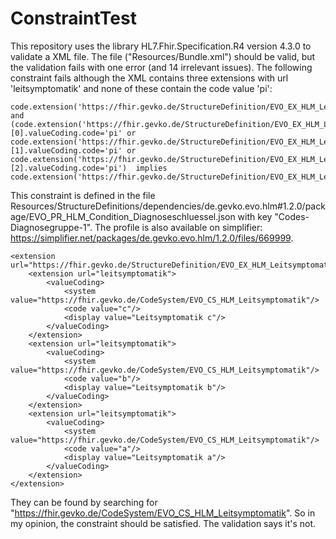 # ConstraintTest

This repository uses the library HL7.Fhir.Specification.R4 version 4.3.0 to validate a XML file. The file ("Resources/Bundle.xml") should be valid, but the validation fails with one error (and 14 irrelevant issues). The following constraint fails although the XML contains three extensions with url 'leitsymptomatik' and none of these contain the code value 'pi':
```
code.extension('https://fhir.gevko.de/StructureDefinition/EVO_EX_HLM_Leitsymptomatik').extension('leitsymptomatik').exists() and
(code.extension('https://fhir.gevko.de/StructureDefinition/EVO_EX_HLM_Leitsymptomatik').extension('leitsymptomatik')[0].valueCoding.code='pi' or 
code.extension('https://fhir.gevko.de/StructureDefinition/EVO_EX_HLM_Leitsymptomatik').extension('leitsymptomatik')[1].valueCoding.code='pi' or 
code.extension('https://fhir.gevko.de/StructureDefinition/EVO_EX_HLM_Leitsymptomatik').extension('leitsymptomatik')[2].valueCoding.code='pi')  implies 
code.extension('https://fhir.gevko.de/StructureDefinition/EVO_EX_HLM_Leitsymptomatik').extension('leitsymptomatik').count()=1
```
This constraint is defined in the file Resources/StructureDefinitions/dependencies/de.gevko.evo.hlm#1.2.0/package/EVO_PR_HLM_Condition_Diagnoseschluessel.json with key "Codes-Diagnosegruppe-1". The profile is also available on simplifier: https://simplifier.net/packages/de.gevko.evo.hlm/1.2.0/files/669999.
```
<extension url="https://fhir.gevko.de/StructureDefinition/EVO_EX_HLM_Leitsymptomatik">
    <extension url="leitsymptomatik">
        <valueCoding>
            <system value="https://fhir.gevko.de/CodeSystem/EVO_CS_HLM_Leitsymptomatik"/>
            <code value="c"/>
            <display value="Leitsymptomatik c"/>
        </valueCoding>
    </extension>
    <extension url="leitsymptomatik">
        <valueCoding>
            <system value="https://fhir.gevko.de/CodeSystem/EVO_CS_HLM_Leitsymptomatik"/>
            <code value="b"/>
            <display value="Leitsymptomatik b"/>
        </valueCoding>
    </extension>
    <extension url="leitsymptomatik">
        <valueCoding>
            <system value="https://fhir.gevko.de/CodeSystem/EVO_CS_HLM_Leitsymptomatik"/>
            <code value="a"/>
            <display value="Leitsymptomatik a"/>
        </valueCoding>
    </extension>
</extension>
```
They can be found by searching for "https://fhir.gevko.de/CodeSystem/EVO_CS_HLM_Leitsymptomatik". So in my opinion, the constraint should be satisfied. The validation says it's not. 

